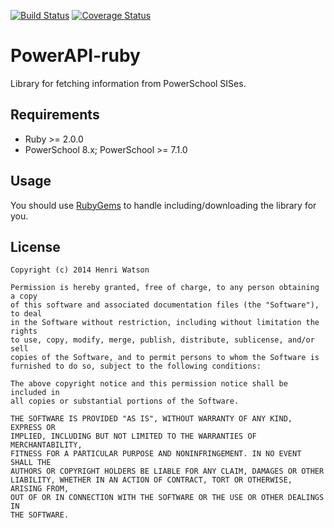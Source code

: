 [![Build Status](https://travis-ci.org/powerapi/powerapi-ruby.svg?branch=master)](https://travis-ci.org/powerapi/powerapi-ruby)
[![Coverage Status](https://img.shields.io/coveralls/powerapi/powerapi-ruby.svg)](https://coveralls.io/r/powerapi/powerapi-ruby)

PowerAPI-ruby
============
Library for fetching information from PowerSchool SISes.

Requirements
------------
* Ruby >= 2.0.0
* PowerSchool 8.x; PowerSchool >= 7.1.0

Usage
-----
You should use [RubyGems](https://rubygems.org/) to handle including/downloading
the library for you.


## License

    Copyright (c) 2014 Henri Watson

    Permission is hereby granted, free of charge, to any person obtaining a copy
    of this software and associated documentation files (the "Software"), to deal
    in the Software without restriction, including without limitation the rights
    to use, copy, modify, merge, publish, distribute, sublicense, and/or sell
    copies of the Software, and to permit persons to whom the Software is
    furnished to do so, subject to the following conditions:

    The above copyright notice and this permission notice shall be included in
    all copies or substantial portions of the Software.

    THE SOFTWARE IS PROVIDED "AS IS", WITHOUT WARRANTY OF ANY KIND, EXPRESS OR
    IMPLIED, INCLUDING BUT NOT LIMITED TO THE WARRANTIES OF MERCHANTABILITY,
    FITNESS FOR A PARTICULAR PURPOSE AND NONINFRINGEMENT. IN NO EVENT SHALL THE
    AUTHORS OR COPYRIGHT HOLDERS BE LIABLE FOR ANY CLAIM, DAMAGES OR OTHER
    LIABILITY, WHETHER IN AN ACTION OF CONTRACT, TORT OR OTHERWISE, ARISING FROM,
    OUT OF OR IN CONNECTION WITH THE SOFTWARE OR THE USE OR OTHER DEALINGS IN
    THE SOFTWARE.
